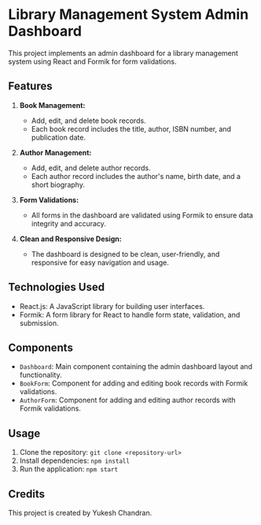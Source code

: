 # Library Management System Admin Dashboard

This project implements an admin dashboard for a library management system using React and Formik for form validations.

## Features

1. **Book Management:**
   - Add, edit, and delete book records.
   - Each book record includes the title, author, ISBN number, and publication date.

2. **Author Management:**
   - Add, edit, and delete author records.
   - Each author record includes the author's name, birth date, and a short biography.

3. **Form Validations:**
   - All forms in the dashboard are validated using Formik to ensure data integrity and accuracy.

4. **Clean and Responsive Design:**
   - The dashboard is designed to be clean, user-friendly, and responsive for easy navigation and usage.

## Technologies Used

- React.js: A JavaScript library for building user interfaces.
- Formik: A form library for React to handle form state, validation, and submission.

## Components

- `Dashboard`: Main component containing the admin dashboard layout and functionality.
- `BookForm`: Component for adding and editing book records with Formik validations.
- `AuthorForm`: Component for adding and editing author records with Formik validations.

## Usage

1. Clone the repository: `git clone <repository-url>`
2. Install dependencies: `npm install`
3. Run the application: `npm start`

## Credits

This project is created by Yukesh Chandran.


